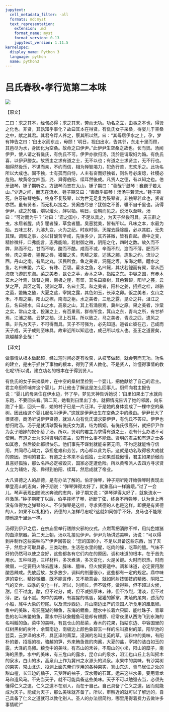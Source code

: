 ```yaml
---
jupytext:
  cell_metadata_filter: -all
  formats: md:myst
  text_representation:
    extension: .md
    format_name: myst
    format_version: 0.13
    jupytext_version: 1.11.5
kernelspec:
  display_name: Python 3
  language: python
  name: python3
---
```

# 吕氏春秋&#8226;孝行览第二本味

![](image/cover.jpg)

【原文】

二曰：求之其本，经旬必得；求之其末，劳而无功。功名之立，由事之本也，得贤之化也。非贤，其孰知乎事化？故曰其本在得贤。有侁氏女子采桑，得婴儿于空桑之中，献之其君。其君令烰人养之，察其所以然。曰：“其母居伊水之上，孕，梦有神告之曰：‘臼出水而东走，毋顾！’明日，视臼出水，告其邻，东走十里而顾，其邑尽为水，身因化为空桑。故命之曰伊尹。”此伊尹生空桑之故也。长而贤。汤闻伊尹，使人请之有侁氏，有侁氏不可。伊尹亦欲归汤，汤於是请取妇为婚。有侁氏喜，以伊尹媵女。故贤主之求有道之士，无不以也；有道之士求贤主，无不行也。相得然後乐，不谋而亲，不约而信，相为殚智竭力，犯危行苦，志欢乐之。此功名所以大成也。固不独，士有孤而自恃，人主有奋而好独者，则名号必废熄，社稷必危殆。故黄帝立四面，尧、舜得伯阳、续耳然後成。凡贤人之德，有以知之也。伯牙鼓琴，锺子期听之。方鼓琴而志在太山，锺子期曰：“善哉乎鼓琴！巍巍乎若太山。”少选之间，而志在流水，锺子期又曰：“善哉乎鼓琴！汤汤乎若流水。”锺子期死，伯牙破琴绝弦，终身不复鼓琴，以为世无足复为鼓琴者。非独琴若此也，贤者亦然。虽有贤者，而无礼以接之，贤奚由尽忠？犹御之不善，骥不自千里也。汤得伊尹，祓之於庙，爝以爟火，衅以牺。明日，设朝而见之。说汤以至味，汤曰：“可对而为乎？”对曰：“君之国小，不足以具之，为天子然後可具。夫三群之虫，水居者腥，肉犭瞿者臊，草食者膻。臭恶犹美，皆有所以。凡味之本，水最为始。五味三材，九沸九变，火为之纪。时疾时徐，灭腥去臊除膻，必以其胜，无失其理。调和之事，必以甘酸苦辛咸，先後多少，其齐甚微，皆有自起。鼎中之变，精妙微纤，口弗能言，志弗能喻，若射御之微，阴阳之化，四时之数。故久而不弊，熟而不烂，甘而不哝，酸而不酷，咸而不减，辛而不烈，澹而不薄。肥而不候，肉之美者，猩猩之唇，獾獾之炙，隽觾之翠，述荡之腕，旄象之约，流沙之西，丹山之南，有凤之丸，沃民所食。鱼之美者，洞庭之尃，东海之鲕，醴水之鱼，名曰朱鳖，六足、有珠、百碧。雚水之鱼，名曰鳐，其状若鲤而有翼，常从西海夜飞游於东海。菜之美者，昆仑之苹，寿木之华，指姑之东。中容之国，有赤木玄木之叶焉，馀瞀之南，南极之崖，有菜，其名曰嘉树，其色若碧，阳华之芸，云梦之芹，具区之菁，浸渊之草，名曰土英。和之美者，阳朴之姜，招摇之桂，越骆之菌，鳖鲔之醢，大夏之盐，宰揭之露，其色如玉，长泽之卵。饭之美者，玄山之禾，不周之粟，阳山之穄，南海之秬。水之美者，三危之露，昆仑之井，沮江之丘，名曰摇水，曰山之水，高泉之山，其上有涌泉焉，冀州之原。果之美者，沙棠之实，常山之北，投渊之上，有百果焉，群帝所食，箕山之东，青鸟之所，有甘栌焉，江浦之橘，云梦之柚，汉上石耳。所以致之，马之美者，青龙之匹，遗风之乘。非先为天子，不可得而具。天子不可强为，必先知道。道者止彼在己，己成而天子成，天子成则至味具。故审近所以知远也，成己所以成人也。圣王之道要矣，岂越越多业哉！”

【译文】

做事情从根本做起超，经过短时间必定有收获，从枝节做起，就会劳而无功。功名的建立，是由于抓住了事物的根本，得到了贤人教化。不是贤人，谁懂得事情的教化呢?所以说，建立功名的根本在于得到贤人。

有侁氏的女子采摘桑叶，在中空的桑树里捡到一个婴儿，把他献给了自己的君主。君主命厨师哺育这个婴儿，并让他击了解这是怎么回事儿。厨师向君主报告说：“婴儿的母亲住在伊水边，怀了孕，梦见天神告诉她说：‘臼里如果出丁水就向东跑，不要回头看。’第二天，她看到臼里出丁水，就把情况告诉了她的邻居，向东跑了十里，回头一看，她的村子已是一片汪洋。于是她的身体变成了一棵中空的桑树。因此给这个婴儿起名叫伊尹。”这就是伊尹出生在空桑之中的缘由。伊尹长大了很贤德，商汤听说伊尹贤德，就派人向有侁氏请求要伊尹，有侁氏不答应。伊尹也想归附汤。汤于是就请球娶有侁氏女为妻，结为婿姻。有侁氏很高兴，就把伊尹作为女子陪嫁的奴仆给了汤。所以，贤明的君主为求得有道之士，没有什么办法不可使用。有道之士为求得贤明的君主，没有什么事不能做。贤明的君主和有道之士各如其愿，然后彼此都很快乐。他们事先不谋划就能亲密无间，不约定就能恪守信用，共同尽心竭力，承担危难和劳苦，内心却以此为乐。这就是功名取得极大成就的原因。贤明的君主、有道之士本来不会孤独，士如果孤独傲慢，君主如果骄傲而且喜好孤独，那么名声必定被毁灭，国家必定遭危险。所以黄帝派人去四方寻求贤人立为辅佐，尧、舜得到伯阳、续耳，然后成就了帝业。

大凡贤德之人的品德，是有办法了解的。伯牙弹琴，钟子期听刚开始弹琴时表现出攀登高山的志向，钟子期说：“弹琴弹得太好了，就象高山一样巍峨。”过了一会儿，琴声表现出随流水奔流的志向，钟子期又说；“弹琴弹得太好了，就象流水一样激荡。”钟子期死丁以后，伯平摔坏了琴，折断丁弦，终身不再弹琴，认为世上再没有值得为之弹琴的人。不仅弹琴是这样，寻求贤德的人也是这样。即便是有贤德的人，如果不以礼相待，贤德的人怎样尽忠呢?这就如同御手不好，良马也不能跟随他跑千里远一样。

汤得到伊尹之后，在宗庙里举行祓除灾邪的仪式，点燃苇把消除不祥，用纯色雄猪的血涤祭器。第二天上朝，汤以礼接见伊尹。伊尹为场讲述美味，汤说：“可以得到并制作这些美味吗?”伊尹回答说：“您的国家小，不足以具备这些东西，当了天子，然后才可取具备。三类动物，生活在水里的腥，吃肉的臊，吃草的膻。气味不好的仍然可以使之变好，这些都各有它们内在的原因。调和味道的根本，在于首先用水。五种味道，三样材料，多次煮沸，多次变化，火是关键。火时而炽热，时而微弱，一定要用火除去腥味，臊味、膻味，但火候要适中。调和味道，必定要用甜酸苦辣咸。先放后放，放多放少，调料的剂量很小，这些都有一定的规定。鼎中味道的变化，精妙微细，既不能言传，又不能意会，就如同射技御技的精微、阴阳二气的交台、四季的变化一样。所以，时间长，但不毁坏，做得熟，但不超过火候，甜，但不过度，酸，但不过分，咸，但不减损原味，辣，但不浓烈，清淡，但不过薄，肥，但不腻。肉中的美味，有猩猩的嘴唇，獾獾的脚掌，隽觾的尾肉，述荡的小船，旄牛大象的短尾。以及流沙西边、丹山南边出产的沃国人所食用的凰凰卵。鱼中的美昧，有洞庭湖的鳟鱼，东海的鲕鱼，醴水中长着六只脚、能吐珠子、青翠色的名叫朱鳖的鱼，雚水中形状象鲤鱼可是却有翅膀、经常夜里从西海飞到东海的名叫鳐的鱼。菜中的美味，有昆仓山的茹菜，寿木的花果，指姑东边、中容国里的红树黑树的树叶，余瞀南边，南极边上颜色象碧玉一样的名叫嘉树的菜，阳华池的芸菜，云梦泽的水芹，具区泽的菁菜，浸渊的名叫土英的草。调料中的美味，有阳朴的姜，招摇的桂，骆越的笋，外来鲔鱼做的肉酱，大夏的盐，宰揭的洁白如玉的露，大泽的鸟卵。粮食中的美味，有杰山的禾谷，不周山的小米，阳山的糜子，南海的黑黍。水中的美味，有三危山的露水，昆仓山的泉水，沮江也山丘上名叫摇木的泉水，白山的水，高泉山上作为冀州之水源头的涌泉。水果中的美味，有沙棠树的果实，常山北边、投渊上面先帝们享用的各种果实，箕山东边、青鸟居住之处的甜山楂，长江边的橘子，云梦畔的袖子，汉水旁的石耳。运来这些水果，要用青龙马和遗风马。不先当天子，就不可能具备这些美味。天子不可以勉强去当，必须先懂得仁义之遣，仁义之道不在别人，而在于自己。自己具备了仁义之道，因而就能成为天子。能成为天子，那么美味就齐备了。所以，审察近的就可以了解远的，自己具备了仁义之道就可以教化别人。圣人的办法很简约，哪里用得着费力去做许多事情昵?”




